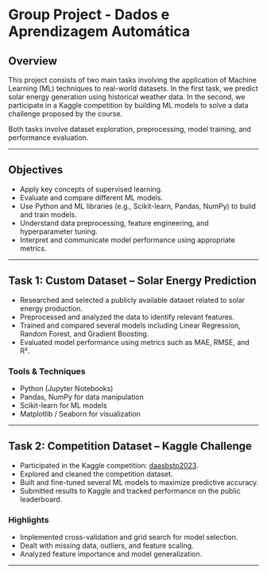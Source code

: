 # Group Project - Dados e Aprendizagem Automática


## Overview
This project consists of two main tasks involving the application of Machine Learning (ML) techniques to real-world datasets. In the first task, we predict solar energy generation using historical weather data. In the second, we participate in a Kaggle competition by building ML models to solve a data challenge proposed by the course.

Both tasks involve dataset exploration, preprocessing, model training, and performance evaluation.

---

## Objectives

- Apply key concepts of supervised learning.
- Evaluate and compare different ML models.
- Use Python and ML libraries (e.g., Scikit-learn, Pandas, NumPy) to build and train models.
- Understand data preprocessing, feature engineering, and hyperparameter tuning.
- Interpret and communicate model performance using appropriate metrics.

---

## Task 1: Custom Dataset – Solar Energy Prediction

- Researched and selected a publicly available dataset related to solar energy production.
- Preprocessed and analyzed the data to identify relevant features.
- Trained and compared several models including Linear Regression, Random Forest, and Gradient Boosting.
- Evaluated model performance using metrics such as MAE, RMSE, and R².

### Tools & Techniques
- Python (Jupyter Notebooks)
- Pandas, NumPy for data manipulation
- Scikit-learn for ML models
- Matplotlib / Seaborn for visualization

---

## Task 2: Competition Dataset – Kaggle Challenge

- Participated in the Kaggle competition: [daasbstp2023](https://www.kaggle.com/c/daasbstp2023).
- Explored and cleaned the competition dataset.
- Built and fine-tuned several ML models to maximize predictive accuracy.
- Submitted results to Kaggle and tracked performance on the public leaderboard.

### Highlights
- Implemented cross-validation and grid search for model selection.
- Dealt with missing data, outliers, and feature scaling.
- Analyzed feature importance and model generalization.

---


